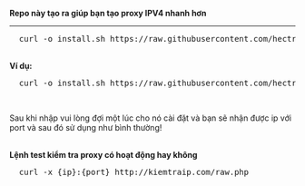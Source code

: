 <b>Repo này tạo ra giúp bạn tạo proxy IPV4 nhanh hơn</b>
<hr>
<pre>
  curl -o install.sh https://raw.githubusercontent.com/hectran12/fast-squid/main/install.sh && chmod +x install.sh && ./install.sh {port do bạn tự đặt}
</pre>
<br>
<b>Ví dụ: </b><br>
<pre>
  curl -o install.sh https://raw.githubusercontent.com/hectran12/fast-squid/main/install.sh && chmod +x install.sh && ./install.sh 6969
</pre>
<br>
<p>Sau khi nhập vui lòng đợi một lúc cho nó cài đặt và bạn sẽ nhận được ip với port và sau đó sử dụng như bình thường!</p>
<br>
<b>Lệnh test kiểm tra proxy có hoạt động hay không</b>
<pre>
  curl -x {ip}:{port} http://kiemtraip.com/raw.php
</pre>
